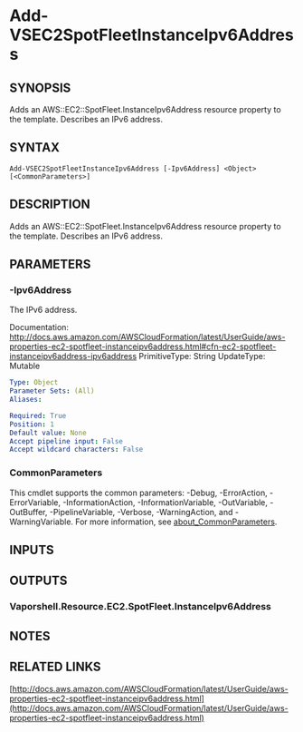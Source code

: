 # Add-VSEC2SpotFleetInstanceIpv6Address

## SYNOPSIS
Adds an AWS::EC2::SpotFleet.InstanceIpv6Address resource property to the template.
Describes an IPv6 address.

## SYNTAX

```
Add-VSEC2SpotFleetInstanceIpv6Address [-Ipv6Address] <Object> [<CommonParameters>]
```

## DESCRIPTION
Adds an AWS::EC2::SpotFleet.InstanceIpv6Address resource property to the template.
Describes an IPv6 address.

## PARAMETERS

### -Ipv6Address
The IPv6 address.

Documentation: http://docs.aws.amazon.com/AWSCloudFormation/latest/UserGuide/aws-properties-ec2-spotfleet-instanceipv6address.html#cfn-ec2-spotfleet-instanceipv6address-ipv6address
PrimitiveType: String
UpdateType: Mutable

```yaml
Type: Object
Parameter Sets: (All)
Aliases:

Required: True
Position: 1
Default value: None
Accept pipeline input: False
Accept wildcard characters: False
```

### CommonParameters
This cmdlet supports the common parameters: -Debug, -ErrorAction, -ErrorVariable, -InformationAction, -InformationVariable, -OutVariable, -OutBuffer, -PipelineVariable, -Verbose, -WarningAction, and -WarningVariable. For more information, see [about_CommonParameters](http://go.microsoft.com/fwlink/?LinkID=113216).

## INPUTS

## OUTPUTS

### Vaporshell.Resource.EC2.SpotFleet.InstanceIpv6Address
## NOTES

## RELATED LINKS

[http://docs.aws.amazon.com/AWSCloudFormation/latest/UserGuide/aws-properties-ec2-spotfleet-instanceipv6address.html](http://docs.aws.amazon.com/AWSCloudFormation/latest/UserGuide/aws-properties-ec2-spotfleet-instanceipv6address.html)

